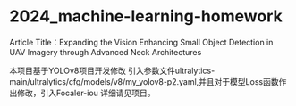 # 2024_machine-learning-homework
 Article Title：Expanding the Vision Enhancing Small Object Detection in UAV Imagery through Advanced Neck Architectures

  本项目基于YOLOv8项目开发修改 引入参数文件ultralytics-main/ultralytics/cfg/models/v8/my_yolov8-p2.yaml,并且对于模型Loss函数作出修改，引入Focaler-iou 详细请见项目。
  

